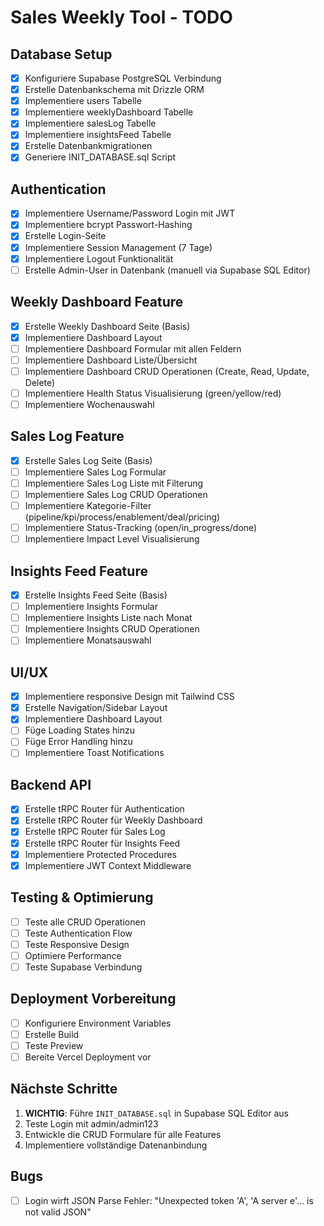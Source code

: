 # Sales Weekly Tool - TODO

## Database Setup
- [x] Konfiguriere Supabase PostgreSQL Verbindung
- [x] Erstelle Datenbankschema mit Drizzle ORM
- [x] Implementiere users Tabelle
- [x] Implementiere weeklyDashboard Tabelle
- [x] Implementiere salesLog Tabelle
- [x] Implementiere insightsFeed Tabelle
- [x] Erstelle Datenbankmigrationen
- [x] Generiere INIT_DATABASE.sql Script

## Authentication
- [x] Implementiere Username/Password Login mit JWT
- [x] Implementiere bcrypt Passwort-Hashing
- [x] Erstelle Login-Seite
- [x] Implementiere Session Management (7 Tage)
- [x] Implementiere Logout Funktionalität
- [ ] Erstelle Admin-User in Datenbank (manuell via Supabase SQL Editor)

## Weekly Dashboard Feature
- [x] Erstelle Weekly Dashboard Seite (Basis)
- [x] Implementiere Dashboard Layout
- [ ] Implementiere Dashboard Formular mit allen Feldern
- [ ] Implementiere Dashboard Liste/Übersicht
- [ ] Implementiere Dashboard CRUD Operationen (Create, Read, Update, Delete)
- [ ] Implementiere Health Status Visualisierung (green/yellow/red)
- [ ] Implementiere Wochenauswahl

## Sales Log Feature
- [x] Erstelle Sales Log Seite (Basis)
- [ ] Implementiere Sales Log Formular
- [ ] Implementiere Sales Log Liste mit Filterung
- [ ] Implementiere Sales Log CRUD Operationen
- [ ] Implementiere Kategorie-Filter (pipeline/kpi/process/enablement/deal/pricing)
- [ ] Implementiere Status-Tracking (open/in_progress/done)
- [ ] Implementiere Impact Level Visualisierung

## Insights Feed Feature
- [x] Erstelle Insights Feed Seite (Basis)
- [ ] Implementiere Insights Formular
- [ ] Implementiere Insights Liste nach Monat
- [ ] Implementiere Insights CRUD Operationen
- [ ] Implementiere Monatsauswahl

## UI/UX
- [x] Implementiere responsive Design mit Tailwind CSS
- [x] Erstelle Navigation/Sidebar Layout
- [x] Implementiere Dashboard Layout
- [ ] Füge Loading States hinzu
- [ ] Füge Error Handling hinzu
- [ ] Implementiere Toast Notifications

## Backend API
- [x] Erstelle tRPC Router für Authentication
- [x] Erstelle tRPC Router für Weekly Dashboard
- [x] Erstelle tRPC Router für Sales Log
- [x] Erstelle tRPC Router für Insights Feed
- [x] Implementiere Protected Procedures
- [x] Implementiere JWT Context Middleware

## Testing & Optimierung
- [ ] Teste alle CRUD Operationen
- [ ] Teste Authentication Flow
- [ ] Teste Responsive Design
- [ ] Optimiere Performance
- [ ] Teste Supabase Verbindung

## Deployment Vorbereitung
- [ ] Konfiguriere Environment Variables
- [ ] Erstelle Build
- [ ] Teste Preview
- [ ] Bereite Vercel Deployment vor

## Nächste Schritte
1. **WICHTIG**: Führe `INIT_DATABASE.sql` in Supabase SQL Editor aus
2. Teste Login mit admin/admin123
3. Entwickle die CRUD Formulare für alle Features
4. Implementiere vollständige Datenanbindung




## Bugs
- [ ] Login wirft JSON Parse Fehler: "Unexpected token 'A', 'A server e'... is not valid JSON"

